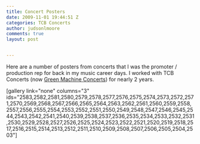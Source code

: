 ```yaml
---
title: Concert Posters
date: 2009-11-01 19:44:51 Z
categories: TCB Concerts
author: judsonlmoore
comments: true
layout: post


---
```


Here are a number of posters from concerts that I was the promoter / production rep for back in my music career days. I worked with TCB Concerts (now [Green Machine Concerts](http://greenmachineconcerts.com/)) for nearly 2 years.

[gallery link="none" columns="3" ids="2583,2582,2581,2580,2579,2578,2577,2576,2575,2574,2573,2572,2571,2570,2569,2568,2567,2566,2565,2564,2563,2562,2561,2560,2559,2558,2557,2556,2555,2554,2553,2552,2551,2550,2549,2548,2547,2546,2545,2544,2543,2542,2541,2540,2539,2538,2537,2536,2535,2534,2533,2532,2531,2530,2529,2528,2527,2526,2525,2524,2523,2522,2521,2520,2519,2518,2517,2516,2515,2514,2513,2512,2511,2510,2509,2508,2507,2506,2505,2504,2503"]

